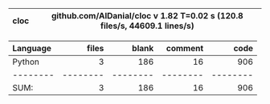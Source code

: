 cloc|github.com/AlDanial/cloc v 1.82  T=0.02 s (120.8 files/s, 44609.1 lines/s)
--- | ---

Language|files|blank|comment|code
:-------|-------:|-------:|-------:|-------:
Python|3|186|16|906
--------|--------|--------|--------|--------
SUM:|3|186|16|906
